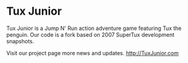 Tux Junior
==========

Tux Junior is a Jump N' Run action adventure game featuring Tux the penguin. Our code is a fork based on 2007 SuperTux development snapshots.

Visit our project page more news and updates. 
http://TuxJunior.com
